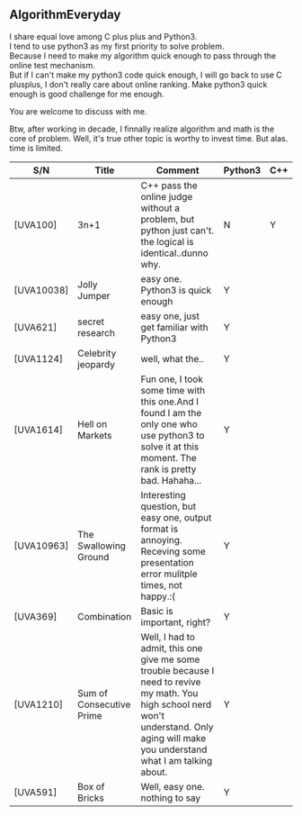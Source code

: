 ## AlgorithmEveryday

I share equal love among C plus plus and Python3.  
I tend to use python3 as my first priority to solve problem.  
Because I need to make my algorithm quick enough to pass through the online test mechanism.  
But if I can't make my python3 code quick enough, I will go back to use C plusplus, I don't really care about online ranking. Make python3 quick enough is good challenge for me enough.  

You are welcome to discuss with me. 

Btw, after working in decade, I finnally realize algorithm and math is the core of problem. Well, it's true other topic is worthy to invest time. But alas. time is limited.  

S/N | Title | Comment | Python3 | C++
---|---|---|---|---
[UVA100]|3n+1|C++ pass the online judge without a problem, but python just can't. the logical is identical..dunno why.| N|Y
[UVA10038]|Jolly Jumper|easy one. Python3 is quick enough | Y||
[UVA621]|secret research|easy one, just get familiar with Python3|Y
[UVA1124]|Celebrity jeopardy| well, what the..|Y|
[UVA1614]|Hell on Markets| Fun one, I took some time with this one.And I found I am the only one who use python3 to solve it at this moment. The rank is pretty bad. Hahaha...| Y|
[UVA10963]|The Swallowing Ground| Interesting question, but easy one, output format is annoying. Receving some presentation error mulitple times, not happy.:(|Y|
[UVA369]|Combination|Basic is important, right?|Y|
[UVA1210]|Sum of Consecutive Prime| Well, I had to admit, this one give me some trouble because I need to revive my math. You high school nerd won't understand. Only aging will make you understand what I am talking about. |Y|
[UVA591]|Box of Bricks| Well, easy one. nothing to say|Y|
